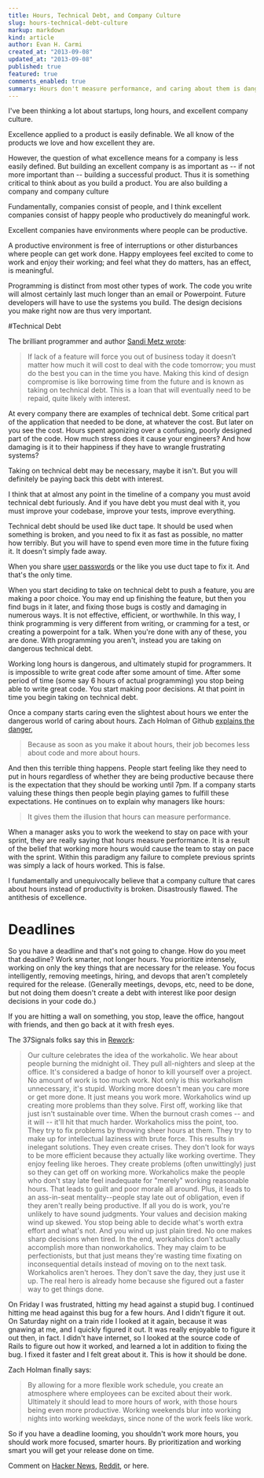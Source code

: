 ```yaml
---
title: Hours, Technical Debt, and Company Culture
slug: hours-technical-debt-culture
markup: markdown
kind: article
author: Evan H. Carmi
created_at: "2013-09-08"
updated_at: "2013-09-08"
published: true
featured: true
comments_enabled: true
summary: Hours don't measure performance, and caring about them is dangerous.
---
```

I've been thinking a lot about startups, long hours, and excellent company culture.

Excellence applied to a product is easily definable. We all know of the products we love and how excellent they are.

However, the question of what excellence means for a company is less easily defined. But building an excellent company is as important as -- if not more important than -- building a successful product. Thus it is something critical to think about as you build a product. You are also building a company and company culture

Fundamentally, companies consist of people, and I think excellent companies consist of happy people who productively do meaningful work.

Excellent companies have environments where people can be productive.

A productive environment is free of interruptions or other disturbances where people can get work done. Happy employees feel excited to come to work and enjoy their working; and feel what they do matters, has an effect, is meaningful.

Programming is distinct from most other types of work. The code you write will almost certainly last much longer than an email or Powerpoint. Future developers will have to use the systems you build. The design decisions you make right now are thus very important.

#Technical Debt

The brilliant programmer and author [Sandi Metz wrote](http://www.amazon.com/Practical-Object-Oriented-Design-Ruby-Addison-Wesley/dp/0321721330): 

> If lack of a feature will force you out of business today it doesn’t matter how much it will cost to deal with the code tomorrow; you must do the best you can in the time you have. Making this kind of design compromise is like borrowing time from the future and is known as taking on technical debt. This is a loan that will eventually need to be repaid, quite likely with interest.

At every company there are examples of technical debt. Some critical part of the application that needed to be done, at whatever the cost. But later on you see the cost. Hours spent agonizing over a confusing, poorly designed part of the code. How much stress does it cause your engineers? And how damaging is it to their happiness if they have to wrangle frustrating systems?

Taking on technical debt may be necessary, maybe it isn't. But you will definitely be paying back this debt with interest.

I think that at almost any point in the timeline of a company you must avoid technical debt furiously. And if you have debt you must deal with it, you must improve your codebase, improve your tests, improve everything.

Technical debt should be used like duct tape. It should be used when something is broken, and you need to fix it as fast as possible, no matter how terribly. But you will have to spend even more time in the future fixing it. It doesn't simply fade away.

When you share [user passwords](https://blog.dropbox.com/2011/06/yesterdays-authentication-bug/) or the like you use duct tape to fix it. And that's the only time.

When you start deciding to take on technical debt to push a feature, you are making a poor choice. You may end up finishing the feature, but then you find bugs in it later, and fixing those bugs is costly and damaging in numerous ways. It is not effective, efficient, or worthwhile.
In this way, I think programming is very different from writing, or cramming for a test, or creating a powerpoint for a talk. When you're done with any of these, you are done. With programming you aren't, instead you are taking on dangerous technical debt.

Working long hours is dangerous, and ultimately stupid for programmers. It is impossible to write great code after some amount of time. After some period of time (some say 6 hours of actual programming) you stop being able to write great code. You start making poor decisions. At that point in time you begin taking on technical debt.

Once a company starts caring even the slightest about hours we enter the dangerous world of caring about hours. Zach Holman of Github [explains the danger](http://zachholman.com/posts/how-github-works-hours/),

> Because as soon as you make it about hours, their job becomes less about code and more about hours.

And then this terrible thing happens. People start feeling like they need to put in hours regardless of whether they are being productive because there is the expectation that they should be working until 7pm. If a company starts valuing these things then people begin playing games to fulfill these expectations. He continues on to explain why managers like hours: 

> It gives them the illusion that hours can measure performance.

When a manager asks you to work the weekend to stay on pace with your sprint, they are really saying that hours measure performance. It is a result of the belief that working more hours would cause the team to stay on pace with the sprint. Within this paradigm any failure to complete previous sprints was simply a lack of hours worked. This is false.

I fundamentally and unequivocally believe that a company culture that cares about hours instead of productivity is broken. Disastrously flawed. The antithesis of excellence.

# Deadlines

So you have a deadline and that's not going to change. How do you meet that deadline? Work smarter, not longer hours. You prioritize intensely, working on only the key things that are necessary for the release. You focus intelligently, removing meetings, hiring, and devops that aren't completely required for the release. (Generally meetings, devops, etc, need to be done, but not doing them doesn't create a debt with interest like poor design decisions in your code do.)

If you are hitting a wall on something, you stop, leave the office, hangout with friends, and then go back at it with fresh eyes.

The 37Signals folks say this in [Rework](http://37signals.com/rework):

 >   Our culture celebrates the idea of the workaholic. We hear about people burning the midnight oil. They pull all-nighters and sleep at the office. It's considered a badge of honor to kill yourself over a project. No amount of work is too much work.
 >   Not only is this workaholism unnecessary, it's stupid. Working more doesn't mean you care more or get more done. It just means you work more.
 >   Workaholics wind up creating more problems than they solve. First off, working like that just isn't sustainable over time. When the burnout crash comes -- and it will -- it'll hit that much harder.
 >   Workaholics miss the point, too. They try to fix problems by throwing sheer hours at them. They try to make up for intellectual laziness with brute force. This results in inelegant solutions.
 >   They even create crises. They don't look for ways to be more efficient because they actually like working overtime. They enjoy feeling like heroes. They create problems (often unwittingly) just so they can get off on working more.
 >   Workaholics make the people who don't stay late feel inadequate for "merely" working reasonable hours. That leads to guilt and poor morale all around. Plus, it leads to an ass-in-seat mentality--people stay late out of obligation, even if they aren't really being productive.
 >   If all you do is work, you're unlikely to have sound judgments. Your values and decision making wind up skewed. You stop being able to decide what's worth extra effort and what's not. And you wind up just plain tired. No one makes sharp decisions when tired.
 >   In the end, workaholics don't actually accomplish more than nonworkaholics. They may claim to be perfectionists, but that just means they're wasting time fixating on inconsequential details instead of moving on to the next task.
 >   Workaholics aren't heroes. They don't save the day, they just use it up. The real hero is already home because she figured out a faster way to get things done.

On Friday I was frustrated, hitting my head against a stupid bug. I continued hitting me head against this bug for a few hours. And I didn't figure it out. On Saturday night on a train ride I looked at it again, because it was gnawing at me, and I quickly figured it out. It was really enjoyable to figure it out then, in fact. I didn't have internet, so I looked at the source code of Rails to figure out how it worked, and learned a lot in addition to fixing the bug. I fixed it faster and I felt great about it. This is how it should be done.

Zach Holman finally says:

> By allowing for a more flexible work schedule, you create an atmosphere where employees can be excited about their work. Ultimately it should lead to more hours of work, with those hours being even more productive. Working weekends blur into working nights into working weekdays, since none of the work feels like work.

So if you have a deadline looming, you shouldn't work more hours, you should work more focused, smarter hours. By prioritization and working smart you will get your release done on time.

Comment on [Hacker News](https://news.ycombinator.com/item?id=6357830),  [Reddit](http://www.reddit.com/r/programming/comments/1m7z2q/technical_debt_long_hours_and_the_myth_of/), or here.
